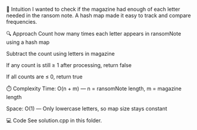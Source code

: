 🧠 Intuition
I wanted to check if the magazine had enough of each letter needed in the ransom note. A hash map made it easy to track and compare frequencies.

🔍 Approach
Count how many times each letter appears in ransomNote using a hash map

Subtract the count using letters in magazine

If any count is still ≥ 1 after processing, return false

If all counts are ≤ 0, return true

⏱️ Complexity
Time: O(n + m) — n = ransomNote length, m = magazine length

Space: O(1) — Only lowercase letters, so map size stays constant

💻 Code
See solution.cpp in this folder.
